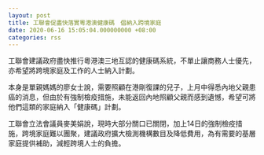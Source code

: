 ```yaml
---
layout: post
title: 工聯會促盡快落實粵港澳健康碼　倡納入跨境家庭
date: 2020-06-16 15:05:04.000000000 +08:00
categories: rss
---
```


工聯會建議政府盡快推行粵港澳三地互認的健康碼系統，不單止讓商務人士優先，亦希望將跨境家庭及工作的人士納入計劃。

本身是單親媽媽的廖女士說，需要照顧在港剛復課的兒子，上月中得悉內地父親患癌的消息，但由於有強制檢疫措施，未能返回內地照顧父親而感到遺憾，希望可將他們這類的家庭納入「健康碼」計劃。

工聯會立法會議員麥美娟說，現時大部分關口已關閉，加上14日的強制檢疫措施，跨境家庭難以團聚，建議政府擴大檢測機構數目及降低費用，為有需要的基層家庭提供補助，減輕跨境人士的負擔。
